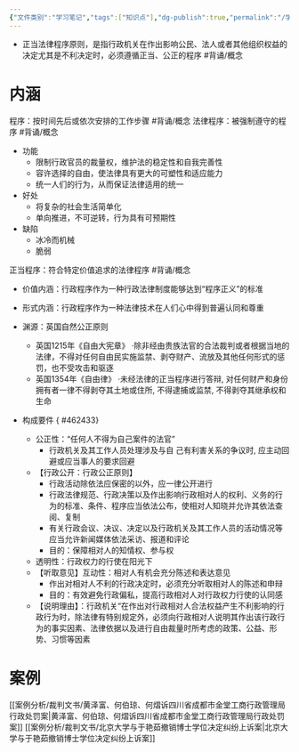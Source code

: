 ```yaml
---
{"文件类别":"学习笔记","tags":["知识点"],"dg-publish":true,"permalink":"/学习笔记/知识点cheese/正当法律程序原则/","dgPassFrontmatter":true,"created":"2024-09-19T20:39:40.205+08:00","updated":"2024-09-26T15:10:25.708+08:00"}
---
```


- 正当法律程序原则，是指行政机关在作出影响公民、法人或者其他组织权益的决定尤其是不利决定时，必须遵循正当、公正的程序 #背诵/概念 

# 内涵
程序：按时间先后或依次安排的工作步骤 #背诵/概念 
法律程序：被强制遵守的程序 #背诵/概念 
- 功能
	- 限制行政官员的裁量权，维护法的稳定性和自我完善性
	- 容许选择的自由，使法律具有更大的可塑性和适应能力
	- 统一人们的行为，从而保证法律适用的统一
- 好处
	- 将复杂的社会生活简单化
	- 单向推进，不可逆转，行为具有可预期性
- 缺陷
	- 冰冷而机械
	- 脆弱

正当程序：符合特定价值追求的法律程序 #背诵/概念 
- 价值内涵：行政程序作为一种行政法律制度能够达到“程序正义”的标准
- 形式内涵：行政程序作为一种法律技术在人们心中得到普遍认同和尊重
- 渊源：英国自然公正原则
	- 英国1215年《自由大宪章》
	·除非经由贵族法官的合法裁判或者根据当地的法律，不得对任何自由民实施监禁、剥夺财产、流放及其他任何形式的惩罚，也不受攻击和驱逐
	- 英国1354年《自由律》
	·未经法律的正当程序进行答辩, 对任何财产和身份拥有者一律不得剥夺其土地或住所, 不得逮捕或监禁, 不得剥夺其继承权和生命
- 构成要件
{ #462433}

	- 公正性：“任何人不得为自己案件的法官”
		- 行政机关及其工作人员处理涉及与自 己有利害关系的争议时, 应主动回避或应当事人的要求回避
	- 【行政公开：行政公正原则】
		- 行政活动除依法应保密的以外，应一律公开进行
		- 行政法律规范、行政决策以及作出影响行政相对人的权利、义务的行为的标准、条件、程序应当依法公布，使相对人知晓并允许其依法查阅、复制
		- 有关行政会议、决议、决定以及行政机关及其工作人员的活动情况等应当允许新闻媒体依法采访、报道和评论
		- 目的：保障相对人的知情权、参与权
	- 透明性：行政权力的行使在阳光下
	- 【听取意见】互动性：相对人有机会充分陈述和表达意见
		- 作出对相对人不利的行政决定时，必须充分听取相对人的陈述和申辩
		- 目的：有效避免行政偏私，提高行政相对人对行政权力行使的认同感
	- 【说明理由】：行政机关“在作出对行政相对人合法权益产生不利影响的行政行为时，除法律有特别规定外，必须向行政相对人说明其作出该行政行为的事实因素、法律依据以及进行自由裁量时所考虑的政策、公益、形势、习惯等因素

# 案例
[[案例分析/裁判文书/黄泽富、何伯琼、何熠诉四川省成都市金堂工商行政管理局行政处罚案\|黄泽富、何伯琼、何熠诉四川省成都市金堂工商行政管理局行政处罚案]]
[[案例分析/裁判文书/北京大学与于艳茹撤销博士学位决定纠纷上诉案\|北京大学与于艳茹撤销博士学位决定纠纷上诉案]]
